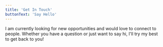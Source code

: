 ```yaml
---
title: 'Get In Touch'
buttonText: 'Say Hello'
---
```


I am currently looking for new opportunities and would love to connect to people. Whether you have a question or just want to say hi, I'll try my best to get back to you!
